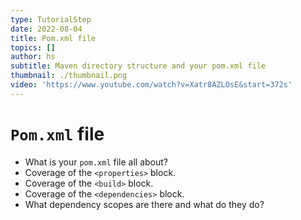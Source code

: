 ```yaml
---
type: TutorialStep
date: 2022-08-04
title: Pom.xml file
topics: []
author: hs
subtitle: Maven directory structure and your pom.xml file
thumbnail: ./thumbnail.png
video: 'https://www.youtube.com/watch?v=Xatr8AZLOsE&start=372s'
---
```


# `Pom.xml` file

* What is your `pom.xml` file all about?
* Coverage of the `<properties>` block. 
* Coverage of the `<build>` block.
* Coverage of the `<dependencies>` block.
* What dependency scopes are there and what do they do?
